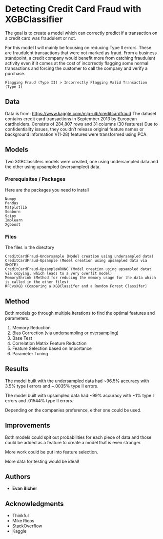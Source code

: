 # Detecting Credit Card Fraud with XGBClassifier

The goal is to create a model which can correctly predict if a transaction on a credit card was fraudulent or not.

For this model I will mainly be focusing on reducing Type II errors. These are fraudulent transactions that were not marked as fraud. From a business standpoint, a credit company would benefit more from catching fraudulent activity even if it comes at the cost of incorrectly flagging some normal transactions and forcing the customer to call the company and verify a purchase. 
    
    Flagging Fraud (Type II) > Incorrectly Flagging Valid Transaction (Type I)

## Data

Data is from: https://www.kaggle.com/mlg-ulb/creditcardfraud
The dataset contains credit card transactions in September 2013 by European cardholders. 
Consists of 284,807 rows and 31 columns (30 features)
Due to confidentiality issues, they couldn’t release original feature names or background information
V(1-28) features were transformed using PCA


## Models

Two XGBClassifers models were created, one using undersampled data and the other using upsampled (oversampled) data.

### Prerequisites / Packages

Here are the packages you need to install

```
Numpy
Pandas
Matplotlib
Seaborn
Scipy
Imblearn
Xgboost

```

### Files

The files in the directory

```
CreditCardFraud-Undersample (Model creation using undersampled data)
CreditCardFraud-Upsample (Model creation using upsampled data via SMOTE)
CreditCardFraud-UpsampleWRONG (Model creation using upsampled datat via copying, which leads to a very overfit model)
MemoryShrink (Method for reducing the memory usage for the data which is called in the other files)
RFCvsXGB (Comparing a XGBClassifer and a Random Forest Classifer)

```

## Method

Both models go through multiple iterations to find the optimal features and parameters.

1. Memory Reduction
2. Bias Correction (via undersampling or oversampling)
3. Base Test
4. Correlation Matrix Feature Reduction
5. Feature Selection based on Importance
6. Parameter Tuning

## Results

The model built with the undersampled data had ~96.5% accuracy with 3.5% type I errors and ~.0035% type II errors.

The model built with upsampled data had ~99% accuracy with ~1% type I errors and .01544% type II errors. 

Depending on the companies preference, either one could be used.

## Improvements

Both models could spit out probabilities for each piece of data and those could be added as a feature to create a model that is even stronger.

More work could be put into feature selection.

More data for testing would be ideal!

## Authors

* **Evan Bicher**

## Acknowledgments

* Thinkful
* Mike Ricos
* StackOverflow
* Kaggle

